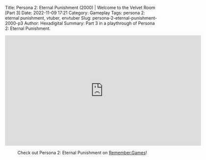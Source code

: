 Title: Persona 2: Eternal Punishment (2000) | Welcome to the Velvet Room [Part 3]
Date: 2022-11-09 17:21
Category: Gameplay
Tags: persona 2: eternal punishment, vtuber, envtuber
Slug: persona-2-eternal-punishment-2000-p3
Author: Hexadigital
Summary: Part 3 in a playthrough of Persona 2: Eternal Punishment.

<center><iframe src="https://www.youtube.com/embed/ojAAr0_qfwQ?feature=oembed" allow="accelerometer; autoplay; encrypted-media; gyroscope; picture-in-picture" width="640" height="360" frameborder="0"></iframe>

Check out Persona 2: Eternal Punishment on [Remember.Games](https://remember.games/game/4628/persona-2-eternal-punishment/)!</center>